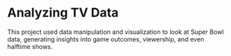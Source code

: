 # Analyzing TV Data
This project used data manipulation and visualization to look at Super Bowl data, generating insights into game outcomes, viewership, and even halftime shows.
